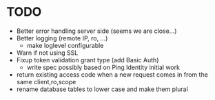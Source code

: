 # TODO

* Better error handling server side (seems we are close...)
* Better logging (remote IP, ro, ...)
  * make loglevel configurable
* Warn if not using SSL
* Fixup token validation grant type (add Basic Auth)
  * write spec possibly based on Ping Identity initial work
* return existing access code when a new request comes in from the same client,ro,scope
* rename database tables to lower case and make them plural
